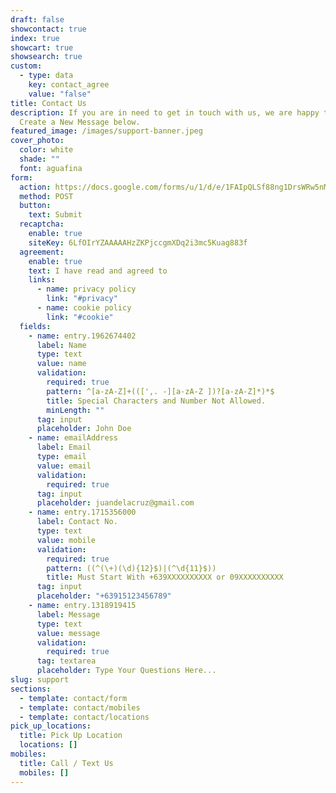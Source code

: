 ```yaml
---
draft: false
showcontact: true
index: true
showcart: true
showsearch: true
custom:
  - type: data
    key: contact_agree
    value: "false"
title: Contact Us
description: If you are in need to get in touch with us, we are happy to reply.
  Create a New Message below.
featured_image: /images/support-banner.jpeg
cover_photo:
  color: white
  shade: ""
  font: aguafina
form:
  action: https://docs.google.com/forms/u/1/d/e/1FAIpQLSf88ng1DrsWRw5nMEgTXqLA-GBIktjphzQ_GWupVjufhyfTyg/formResponse?embedded=true
  method: POST
  button:
    text: Submit
  recaptcha:
    enable: true
    siteKey: 6LfOIrYZAAAAAHzZKPjccgmXDq2i3mc5Kuag883f
  agreement:
    enable: true
    text: I have read and agreed to
    links:
      - name: privacy policy
        link: "#privacy"
      - name: cookie policy
        link: "#cookie"
  fields:
    - name: entry.1962674402
      label: Name
      type: text
      value: name
      validation:
        required: true
        pattern: ^[a-zA-Z]+(([',. -][a-zA-Z ])?[a-zA-Z]*)*$
        title: Special Characters and Number Not Allowed.
        minLength: ""
      tag: input
      placeholder: John Doe
    - name: emailAddress
      label: Email
      type: email
      value: email
      validation:
        required: true
      tag: input
      placeholder: juandelacruz@gmail.com
    - name: entry.1715356000
      label: Contact No.
      type: text
      value: mobile
      validation:
        required: true
        pattern: ((^(\+)(\d){12}$)|(^\d{11}$))
        title: Must Start With +639XXXXXXXXXX or 09XXXXXXXXXX
      tag: input
      placeholder: "+63915123456789"
    - name: entry.1318919415
      label: Message
      type: text
      value: message
      validation:
        required: true
      tag: textarea
      placeholder: Type Your Questions Here...
slug: support
sections:
  - template: contact/form
  - template: contact/mobiles
  - template: contact/locations
pick_up_locations:
  title: Pick Up Location
  locations: []
mobiles:
  title: Call / Text Us
  mobiles: []
---
```


